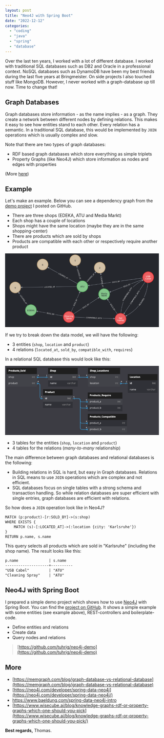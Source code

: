 ```yaml
---
layout: post
title: "Neo4J with Spring Boot"
date: "2022-12-12"
categories: 
  - "coding"
  - "java"
  - "spring"
  - "database" 
---
```


Over the last ten years, I worked with a lot of different database.
I worked with traditional SQL databases such as DB2 and Oracle in a professional context.
NoSQL databases such as DynamoDB have been my best friends during the last five years at Bringmeister. 
On side projects I also touched stuff like MongoDB. 
However, I never worked with a graph-database up till now. 
Time to change that!

## Graph Databases

Graph databases store information - as the name implies - as a graph.
They create a network between different nodes by defining relations.
This makes it easy to see how entities stand to each other.
Every relation has a semantic.
In a traditional SQL database, this would be implemented by `JOIN` operations which is usually complex and slow.

Note that there are two types of graph databases:

- RDF based graph databases which store everything as simple triplets
- Property Graphs (like Neo4J) which store information as nodes and edges with properties

(More [here](https://www.wisecube.ai/blog/knowledge-graphs-rdf-or-property-graphs-which-one-should-you-pick/))

## Example

Let's make an example. 
Below you can see a dependency graph from the [demo project](https://github.com/tuhrig/neo4j-demo) I posted on GitHub.

- There are three shops (EDEKA, ATU and Media Markt)
- Each shop has a couple of locations
- Shops might have the same location (maybe they are in the same shopping-center)
- There are products which are sold by shops
- Products are compatible with each other or respectively require another product

![](/images/2022/12/neo4j-graph.png)

If we try to break down the data model, we will have the following:

- 3 entities (`shop`, `location` and `product`)
- 4 relations (`located_at`, `sold_by`, `compatible_with`, `requires`)

In a relational SQL database this would look like this:

![](/images/2022/12/neo4j-as-sql.png)

- 3 tables for the entities (`shop`, `location` and `product`)
- 4 tables for the relations (_many-to-many_ relationship)

The main difference between graph databases and relational databases is the following:

- Building relations in SQL is hard, but easy in Graph databases.
Relations in SQL means to use `JOIN` operations which are complex and not efficient.
- SQL databases focus on single tables with a strong schema and transaction handling.
So while relation databases are super efficient with single entries, graph databases are efficient with relations.

So how does a `JOIN` operation look like in Neo4J?

    MATCH (p:product)-[r:SOLD_BY]->(s:shop)
    WHERE EXISTS {
        MATCH (s)-[:LOCATED_AT]->(:location {city: 'Karlsruhe'})
    }
    RETURN p.name, s.name

This query selects all products which are sold in "Karlsruhe" (including the shop name).
The result looks like this:

	p.name	            | s.name
    --------------------+----------
    "USB Cabel"         | "ATU"
    "Cleaning Spray"    | "ATU"

## Neo4J with Spring Boot

I prepared a simple demo project which shows how to use [Neo4J](https://neo4j.com/) with Spring Boot.
You can find the [project on GitHub](https://github.com/tuhrig/neo4j-demo).
It shows a simple example with some entities (see example above), REST-controllers and boilerplate-code.

- Define entities and relations
- Create data
- Query nodes and relations 

> [https://github.com/tuhrig/neo4j-demo](https://github.com/tuhrig/neo4j-demo)

## More

- [https://memgraph.com/blog/graph-database-vs-relational-database](https://memgraph.com/blog/graph-database-vs-relational-database)
- [https://neo4j.com/developer/spring-data-neo4j](https://neo4j.com/developer/spring-data-neo4j/)
- [https://www.baeldung.com/spring-data-neo4j-intro ](https://www.baeldung.com/spring-data-neo4j-intro)
- [https://www.wisecube.ai/blog/knowledge-graphs-rdf-or-property-graphs-which-one-should-you-pick](https://www.wisecube.ai/blog/knowledge-graphs-rdf-or-property-graphs-which-one-should-you-pick/) 

**Best regards,** Thomas.
